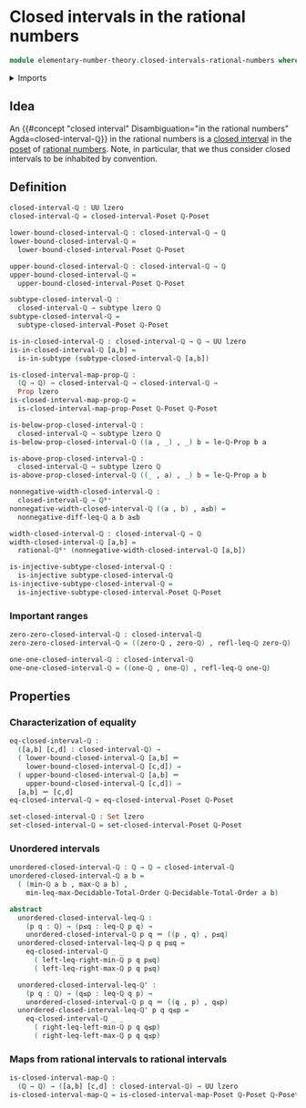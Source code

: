 # Closed intervals in the rational numbers

```agda
module elementary-number-theory.closed-intervals-rational-numbers where
```

<details><summary>Imports</summary>

```agda
open import elementary-number-theory.decidable-total-order-rational-numbers
open import elementary-number-theory.inequality-rational-numbers
open import elementary-number-theory.maximum-rational-numbers
open import elementary-number-theory.minimum-rational-numbers
open import elementary-number-theory.nonnegative-rational-numbers
open import elementary-number-theory.rational-numbers
open import elementary-number-theory.strict-inequality-rational-numbers

open import foundation.dependent-pair-types
open import foundation.identity-types
open import foundation.injective-maps
open import foundation.propositions
open import foundation.sets
open import foundation.subtypes
open import foundation.universe-levels

open import order-theory.closed-interval-preserving-maps-posets
open import order-theory.closed-intervals-posets
open import order-theory.decidable-total-orders
```

</details>

## Idea

An
{{#concept "closed interval" Disambiguation="in the rational numbers" Agda=closed-interval-ℚ}}
in the rational numbers is a
[closed interval](order-theory.closed-intervals-posets.md) in the
[poset](elementary-number-theory.inequality-rational-numbers.md) of
[rational numbers](elementary-number-theory.rational-numbers.md). Note, in particular, that we thus consider closed intervals to be inhabited by convention.

## Definition

```agda
closed-interval-ℚ : UU lzero
closed-interval-ℚ = closed-interval-Poset ℚ-Poset

lower-bound-closed-interval-ℚ : closed-interval-ℚ → ℚ
lower-bound-closed-interval-ℚ =
  lower-bound-closed-interval-Poset ℚ-Poset

upper-bound-closed-interval-ℚ : closed-interval-ℚ → ℚ
upper-bound-closed-interval-ℚ =
  upper-bound-closed-interval-Poset ℚ-Poset

subtype-closed-interval-ℚ :
  closed-interval-ℚ → subtype lzero ℚ
subtype-closed-interval-ℚ =
  subtype-closed-interval-Poset ℚ-Poset

is-in-closed-interval-ℚ : closed-interval-ℚ → ℚ → UU lzero
is-in-closed-interval-ℚ [a,b] =
  is-in-subtype (subtype-closed-interval-ℚ [a,b])

is-closed-interval-map-prop-ℚ :
  (ℚ → ℚ) → closed-interval-ℚ → closed-interval-ℚ →
  Prop lzero
is-closed-interval-map-prop-ℚ =
  is-closed-interval-map-prop-Poset ℚ-Poset ℚ-Poset

is-below-prop-closed-interval-ℚ :
  closed-interval-ℚ → subtype lzero ℚ
is-below-prop-closed-interval-ℚ ((a , _) , _) b = le-ℚ-Prop b a

is-above-prop-closed-interval-ℚ :
  closed-interval-ℚ → subtype lzero ℚ
is-above-prop-closed-interval-ℚ ((_ , a) , _) b = le-ℚ-Prop a b

nonnegative-width-closed-interval-ℚ :
  closed-interval-ℚ → ℚ⁰⁺
nonnegative-width-closed-interval-ℚ ((a , b) , a≤b) =
  nonnegative-diff-leq-ℚ a b a≤b

width-closed-interval-ℚ : closed-interval-ℚ → ℚ
width-closed-interval-ℚ [a,b] =
  rational-ℚ⁰⁺ (nonnegative-width-closed-interval-ℚ [a,b])

is-injective-subtype-closed-interval-ℚ :
  is-injective subtype-closed-interval-ℚ
is-injective-subtype-closed-interval-ℚ =
  is-injective-subtype-closed-interval-Poset ℚ-Poset
```

### Important ranges

```agda
zero-zero-closed-interval-ℚ : closed-interval-ℚ
zero-zero-closed-interval-ℚ = ((zero-ℚ , zero-ℚ) , refl-leq-ℚ zero-ℚ)

one-one-closed-interval-ℚ : closed-interval-ℚ
one-one-closed-interval-ℚ = ((one-ℚ , one-ℚ) , refl-leq-ℚ one-ℚ)
```

## Properties

### Characterization of equality

```agda
eq-closed-interval-ℚ :
  ([a,b] [c,d] : closed-interval-ℚ) →
  ( lower-bound-closed-interval-ℚ [a,b] ＝
    lower-bound-closed-interval-ℚ [c,d]) →
  ( upper-bound-closed-interval-ℚ [a,b] ＝
    upper-bound-closed-interval-ℚ [c,d]) →
  [a,b] ＝ [c,d]
eq-closed-interval-ℚ = eq-closed-interval-Poset ℚ-Poset

set-closed-interval-ℚ : Set lzero
set-closed-interval-ℚ = set-closed-interval-Poset ℚ-Poset
```

### Unordered intervals

```agda
unordered-closed-interval-ℚ : ℚ → ℚ → closed-interval-ℚ
unordered-closed-interval-ℚ a b =
  ( (min-ℚ a b , max-ℚ a b) ,
    min-leq-max-Decidable-Total-Order ℚ-Decidable-Total-Order a b)

abstract
  unordered-closed-interval-leq-ℚ :
    (p q : ℚ) → (p≤q : leq-ℚ p q) →
    unordered-closed-interval-ℚ p q ＝ ((p , q) , p≤q)
  unordered-closed-interval-leq-ℚ p q p≤q =
    eq-closed-interval-ℚ _ _
      ( left-leq-right-min-ℚ p q p≤q)
      ( left-leq-right-max-ℚ p q p≤q)

  unordered-closed-interval-leq-ℚ' :
    (p q : ℚ) → (q≤p : leq-ℚ q p) →
    unordered-closed-interval-ℚ p q ＝ ((q , p) , q≤p)
  unordered-closed-interval-leq-ℚ' p q q≤p =
    eq-closed-interval-ℚ _ _
      ( right-leq-left-min-ℚ p q q≤p)
      ( right-leq-left-max-ℚ p q q≤p)
```

### Maps from rational intervals to rational intervals

```agda
is-closed-interval-map-ℚ :
  (ℚ → ℚ) → ([a,b] [c,d] : closed-interval-ℚ) → UU lzero
is-closed-interval-map-ℚ = is-closed-interval-map-Poset ℚ-Poset ℚ-Poset
```
